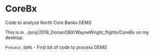 # CoreBx
Code to analyze North Core Banks DEMS

This is in ../proj/2019_DorianOBX/WayneWright_flights/CoreBx on my desktop.

`Process_DEMS` - First bit of code to process DEMS
